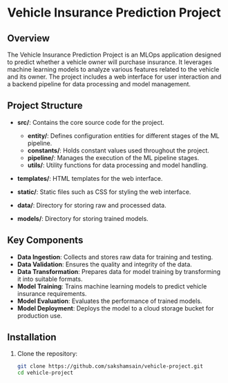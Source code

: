 # Vehicle Insurance Prediction Project

## Overview

The Vehicle Insurance Prediction Project is an MLOps application designed to predict whether a vehicle owner will purchase insurance. It leverages machine learning models to analyze various features related to the vehicle and its owner. The project includes a web interface for user interaction and a backend pipeline for data processing and model management.

## Project Structure

- **src/**: Contains the core source code for the project.
  - **entity/**: Defines configuration entities for different stages of the ML pipeline.
  - **constants/**: Holds constant values used throughout the project.
  - **pipeline/**: Manages the execution of the ML pipeline stages.
  - **utils/**: Utility functions for data processing and model handling.

- **templates/**: HTML templates for the web interface.
- **static/**: Static files such as CSS for styling the web interface.
- **data/**: Directory for storing raw and processed data.
- **models/**: Directory for storing trained models.

## Key Components

- **Data Ingestion**: Collects and stores raw data for training and testing.
- **Data Validation**: Ensures the quality and integrity of the data.
- **Data Transformation**: Prepares data for model training by transforming it into suitable formats.
- **Model Training**: Trains machine learning models to predict vehicle insurance requirements.
- **Model Evaluation**: Evaluates the performance of trained models.
- **Model Deployment**: Deploys the model to a cloud storage bucket for production use.

## Installation

1. Clone the repository:
   ```bash
   git clone https://github.com/sakshamsain/vehicle-project.git
   cd vehicle-project
